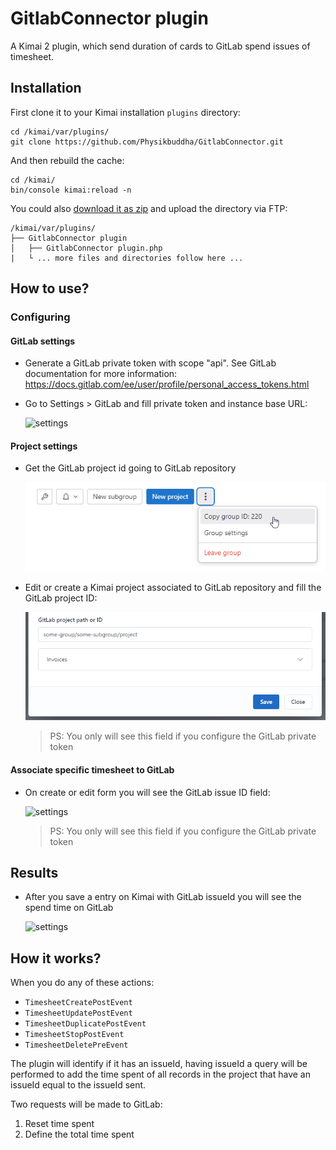 # GitlabConnector plugin

A Kimai 2 plugin, which send duration of cards to GitLab spend issues of timesheet.

## Installation

First clone it to your Kimai installation `plugins` directory:
```
cd /kimai/var/plugins/
git clone https://github.com/Physikbuddha/GitlabConnector.git
```

And then rebuild the cache: 
```
cd /kimai/
bin/console kimai:reload -n
```

You could also [download it as zip](https://github.com/Physikbuddha/GitlabConnector/archive/refs/heads/main.zip) and upload the directory via FTP:

```
/kimai/var/plugins/
├── GitlabConnector plugin
│   ├── GitlabConnector plugin.php
|   └ ... more files and directories follow here ... 
```
## How to use?

### Configuring

#### GitLab settings

* Generate a GitLab private token with scope "api". See GitLab documentation for more information: https://docs.gitlab.com/ee/user/profile/personal_access_tokens.html
* Go to Settings > GitLab and fill private token and instance base URL:

  ![settings](Resources/assets/images/admin_settings.png)

#### Project settings

* Get the GitLab project id going to GitLab repository

  ![settings](Resources/assets/images/gitlab_project_id.png)

* Edit or create a Kimai project associated to GitLab repository and fill the GitLab project ID:

  ![settings](Resources/assets/images/project_settings.png)

  > PS: You only will see this field if you configure the GitLab private token

#### Associate specific timesheet to GitLab
* On create or edit form you will see the GitLab issue ID field:

  ![settings](Resources/assets/images/gitlab_issue_id.png)

  > PS: You only will see this field if you configure the GitLab private token

## Results

* After you save a entry on Kimai with GitLab issueId you will see the spend time on GitLab

  ![settings](Resources/assets/images/gitlab_spend_time.png)

## How it works?

When you do any of these actions:

* `TimesheetCreatePostEvent`
* `TimesheetUpdatePostEvent`
* `TimesheetDuplicatePostEvent`
* `TimesheetStopPostEvent`
* `TimesheetDeletePreEvent`

The plugin will identify if it has an issueId, having issueId a query will be performed to add the time spent of all records in the project that have an issueId equal to the issueId sent.

Two requests will be made to GitLab:
1. Reset time spent
2. Define the total time spent
